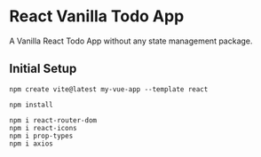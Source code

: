 # React Vanilla Todo App

A Vanilla React Todo App without any state management package.

## Initial Setup
```
npm create vite@latest my-vue-app --template react

npm install

npm i react-router-dom
npm i react-icons
npm i prop-types
npm i axios
```

